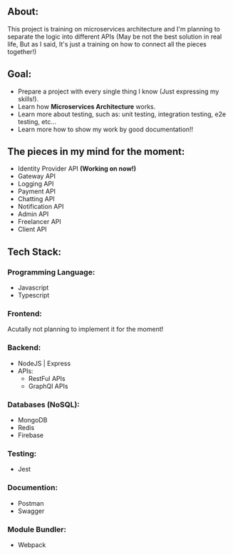 ## About:

This project is training on microservices architecture and I'm planning to separate the logic into different APIs (May be not the best solution in real life, But as I said, It's just a training on how to connect all the pieces together!)

## Goal:
 - Prepare a project with every single thing I know (Just expressing my skills!).
 - Learn how **Microservices Architecture** works.
 - Learn more about testing, such as: unit testing, integration testing, e2e testing, etc...
 - Learn more how to show my work by good documentation!!

## The pieces in my mind for the moment: 
- Identity Provider API **(Working on now!)**
- Gateway API
- Logging API
- Payment API
- Chatting API
- Notification API
- Admin API
- Freelancer API
- Client API

## Tech Stack:
### Programming Language: 
   - Javascript
   - Typescript
   
### Frontend: 
Acutally not planning to implement it for the moment!

### Backend:
 - NodeJS | Express
 - APIs:
    - RestFul APIs
    - GraphQl APIs
    
### Databases (NoSQL):
  - MongoDB
  - Redis
  - Firebase
### Testing:
 - Jest
 
### Documention:
- Postman
- Swagger

### Module Bundler:
 - Webpack

